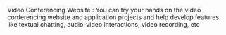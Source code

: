 Video Conferencing Website :
You can try your hands on the video conferencing website and application projects and help develop features like textual chatting, audio-video interactions, video recording, etc
